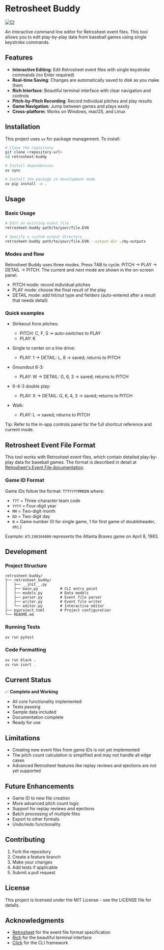 # Retrosheet Buddy

[![CI](https://github.com/guillochon/retrosheet-buddy/actions/workflows/ci.yml/badge.svg)](https://github.com/guillochon/retrosheet-buddy/actions/workflows/ci.yml)

An interactive command line editor for Retrosheet event files. This tool allows you to edit play-by-play data from baseball games using single keystroke commands.

## Features

- **Interactive Editing**: Edit Retrosheet event files with single keystroke commands (no Enter required)
- **Real-time Saving**: Changes are automatically saved to disk as you make them
- **Rich Interface**: Beautiful terminal interface with clear navigation and controls
- **Pitch-by-Pitch Recording**: Record individual pitches and play results
- **Game Navigation**: Jump between games and plays easily
- **Cross-platform**: Works on Windows, macOS, and Linux

## Installation

This project uses `uv` for package management. To install:

```bash
# Clone the repository
git clone <repository-url>
cd retrosheet-buddy

# Install dependencies
uv sync

# Install the package in development mode
uv pip install -e .
```

## Usage

### Basic Usage

```bash
# Edit an existing event file
retrosheet-buddy path/to/your/file.EVN

# Specify a custom output directory
retrosheet-buddy path/to/your/file.EVN --output-dir ./my-outputs
```

### Modes and flow

Retrosheet Buddy uses three modes. Press TAB to cycle: PITCH → PLAY → DETAIL → PITCH. The current and next mode are shown in the on-screen panel.

- PITCH mode: record individual pitches
- PLAY mode: choose the final result of the play
- DETAIL mode: add hit/out type and fielders (auto-entered after a result that needs detail)

### Quick examples

- Strikeout from pitches:
  - PITCH: C, F, S → auto-switches to PLAY
  - PLAY: K

- Single to center on a line drive:
  - PLAY: 1 → DETAIL: L, 8 → saved; returns to PITCH

- Groundout 6-3:
  - PLAY: W → DETAIL: G, 6, 3 → saved; returns to PITCH

- 6-4-3 double play:
  - PLAY: X → DETAIL: G, 6, 4, 3 → saved; returns to PITCH

- Walk:
  - PLAY: L → saved; returns to PITCH

Tip: Refer to the in-app controls panel for the full shortcut reference and current mode.

## Retrosheet Event File Format

This tool works with Retrosheet event files, which contain detailed play-by-play data for baseball games. The format is described in detail at [Retrosheet's Event File documentation](https://www.retrosheet.org/eventfile.htm).

### Game ID Format

Game IDs follow the format: `TTTYYYYMMDDN` where:
- `TTT` = Three-character team code
- `YYYY` = Four-digit year
- `MM` = Two-digit month
- `DD` = Two-digit day
- `N` = Game number (0 for single game, 1 for first game of doubleheader, etc.)

Example: `ATL198304080` represents the Atlanta Braves game on April 8, 1983.

## Development

### Project Structure

```
retrosheet-buddy/
├── retrosheet_buddy/
│   ├── __init__.py
│   ├── main.py          # CLI entry point
│   ├── models.py        # Data models
│   ├── parser.py        # Event file parser
│   ├── writer.py        # Event file writer
│   └── editor.py        # Interactive editor
├── pyproject.toml       # Project configuration
└── README.md
```

### Running Tests

```bash
uv run pytest
```

### Code Formatting

```bash
uv run black .
uv run isort .
```

## Current Status

✅ **Complete and Working**
- All core functionality implemented
- Tests passing
- Sample data included
- Documentation complete
- Ready for use

## Limitations

- Creating new event files from game IDs is not yet implemented
- The pitch count calculation is simplified and may not handle all edge cases
- Advanced Retrosheet features like replay reviews and ejections are not yet supported

## Future Enhancements

- Game ID to new file creation
- More advanced pitch count logic
- Support for replay reviews and ejections
- Batch processing of multiple files
- Export to other formats
- Undo/redo functionality

## Contributing

1. Fork the repository
2. Create a feature branch
3. Make your changes
4. Add tests if applicable
5. Submit a pull request

## License

This project is licensed under the MIT License - see the LICENSE file for details.

## Acknowledgments

- [Retrosheet](https://www.retrosheet.org/) for the event file format specification
- [Rich](https://rich.readthedocs.io/) for the beautiful terminal interface
- [Click](https://click.palletsprojects.com/) for the CLI framework 